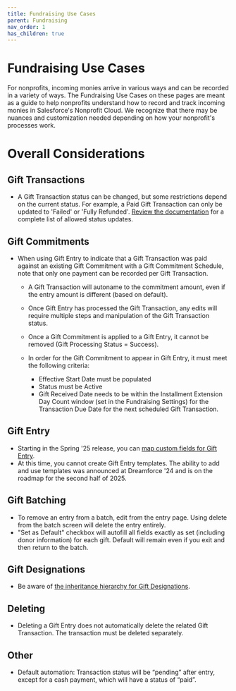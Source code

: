 ```yaml
---
title: Fundraising Use Cases
parent: Fundraising
nav_order: 1
has_children: true
---
```

# Fundraising Use Cases
For nonprofits, incoming monies arrive in various ways and can be recorded in a variety of ways. The Fundraising Use Cases on these pages are meant as a guide to help nonprofits understand how to record and track incoming monies in Salesforce's Nonprofit Cloud. We recognize that there may be nuances and customization needed depending on how your nonprofit's processes work.

# Overall Considerations
## Gift Transactions
* A Gift Transaction status can be changed, but some restrictions depend on the current status. For example, a Paid Gift Transaction can only be updated to 'Failed' or 'Fully Refunded'. [Review the documentation](https://help.salesforce.com/s/articleView?id=sfdo.npc_fr_gift_transactions.htm&type=5) for a complete list of allowed status updates.

## Gift Commitments
* When using Gift Entry to indicate that a Gift Transaction was paid against an existing Gift Commitment with a Gift Commitment Schedule, note that only one payment can be recorded per Gift Transaction.
    * A Gift Transaction will autoname to the commitment amount, even if the entry amount is different (based on default).
    * Once Gift Entry has processed the Gift Transaction, any edits will require multiple steps and manipulation of the Gift Transaction status.
    * Once a Gift Commitment is applied to a Gift Entry, it cannot be removed (Gift Processing Status = Success).
    * In order for the Gift Commitment to appear in Gift Entry, it must meet the following criteria:
  
         * Effective Start Date must be populated
         * Status must be Active
         * Gift Received Date needs to be within the Installment Extension Day Count window (set in the Fundraising Settings) for the Transaction Due Date for the next scheduled Gift Transaction.

## Gift Entry
* Starting in the Spring '25 release, you can [map custom fields for Gift Entry](https://help.salesforce.com/s/articleView?id=release-notes.rn_fundraising_improve_donor_relations_and_track_the_impact_of_gifts.htm&release=254&type=5).
* At this time, you cannot create Gift Entry templates. The ability to add and use templates was announced at Dreamforce '24 and is on the roadmap for the second half of 2025.

## Gift Batching
* To remove an entry from a batch, edit from the entry page. Using delete from the batch screen will delete the entry entirely.
* "Set as Default" checkbox will autofill all fields exactly as set (including donor information) for each gift. Default will remain even if you exit and then return to the batch.

## Gift Designations
* Be aware of [the inheritance hierarchy for Gift Designations](https://help.salesforce.com/s/articleView?id=sfdo.npc_fr_manage_designations.htm&type=5).

## Deleting 
* Deleting a Gift Entry does not automatically delete the related Gift Transaction.  The transaction must be deleted separately.

## Other
* Default automation: Transaction status will be “pending” after entry, except for a cash payment, which will have a status of “paid”.

